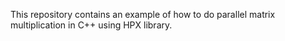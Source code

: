 This repository contains an example of how to do parallel matrix multiplication in C++ using HPX library.
